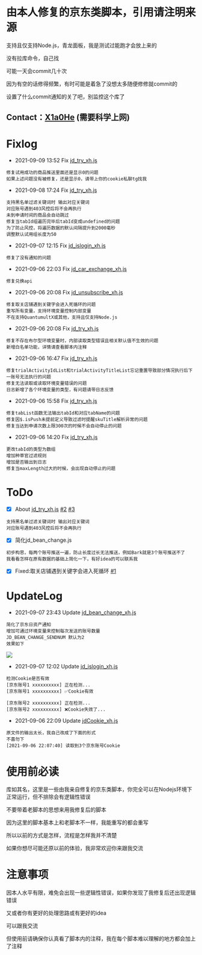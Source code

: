 # 由本人修复的京东类脚本，引用请注明来源
支持且仅支持Node.js，青龙面板，我是测试过能跑才会放上来的

没有拉库命令，自己找

可能一天会commit几十次

因为有空的话修得频繁，有时可能是着急了没想太多随便修修就commit的

设置了什么commit通知的关了吧，别监控这个库了

## Contact：[X1a0He](https://t.me/X1a0He) (需要科学上网)
# Fixlog
- 2021-09-09 13:52 Fix [jd_try_xh.js](https://github.com/X1a0He/jd_scripts_fixed/blob/main/jd_try_xh.js)
```
修复试用成功的商品推送里面还是显示0的问题
如果上述问题没有被修复，还是显示0，请带上你的cookie私聊tg找我
```
- 2021-09-08 17:24 Fix [jd_try_xh.js](https://github.com/X1a0He/jd_scripts_fixed/blob/main/jd_try_xh.js)
```
支持黑名单过滤关键词时 输出对应关键词
对应账号遇到403风控后将不会再执行
未到申请时间的商品会自动跳过
修复当tabId组遍历完毕后tabId变成undefined的问题
为了防止风控，将遍历数据的默认间隔提升到2000毫秒
调整默认试用组长度为50
```
- 2021-09-07 12:15 Fix [jd_islogin_xh.js](https://github.com/X1a0He/jd_scripts_fixed/blob/main/jd_islogin_xh.js)
```
修复了没有通知的问题
```
- 2021-09-06 22:03 Fix [jd_car_exchange_xh.js](https://github.com/X1a0He/jd_scripts_fixed/blob/main/jd_car_exchange_xh.js)
```
修复兑换api
```
- 2021-09-06 20:08 Fix [jd_unsubscribe_xh.js](https://github.com/X1a0He/jd_scripts_fixed/blob/main/jd_unsubscribe_xh.js)
```
修复取关店铺遇到关键字会进入死循环的问题
重写所有变量，支持环境变量控制内部变量
不在支持QuantumultX或其他，支持且仅支持Node.js
```
- 2021-09-06 20:08 Fix [jd_try_xh.js](https://github.com/X1a0He/jd_scripts_fixed/blob/main/jd_try_xh.js)
```
修复不存在布尔型环境变量时，内部读取类型错误且相关默认值不生效的问题
新增白名单功能，详情请查看脚本内注释
```
- 2021-09-06 16:47 Fix [jd_try_xh.js](https://github.com/X1a0He/jd_scripts_fixed/blob/main/jd_try_xh.js)
```
修复trialActivityIdList和trialActivityTitleList忘记重置导致部分情况执行后下一账号无法执行的问题
修复无法读取或读取环境变量错误的问题
日志新增了各个环境变量的类型，有问题请带日志反馈
```
- 2021-09-06 15:58 Fix [jd_try_xh.js](https://github.com/X1a0He/jd_scripts_fixed/blob/main/jd_try_xh.js)
```
修复tabList函数无法输出tabId和对应tabName的问题
修复因$.isPush未提前定义导致过滤时提醒skuTitle解析异常的问题
修复当达到申请次数上限300次的时候不会自动停止的问题
```
 - 2021-09-06 14:20 Fix [jd_try_xh.js](https://github.com/X1a0He/jd_scripts_fixed/blob/main/jd_try_xh.js)
 ```
 更改tabId的类型为数组
 增加种草官过滤规则
 增加是否输出到日志
 修复当maxLength过大的时候，会出现自动停止的问题
```
# ToDo
- [x] About [jd_try_xh.js](https://github.com/X1a0He/jd_scripts_fixed/blob/main/jd_try_xh.js) [#2](https://github.com/X1a0He/jd_scripts_fixed/issues/2) [#3](https://github.com/X1a0He/jd_scripts_fixed/issues/3)
```
支持黑名单过滤关键词时 输出对应关键词
对应账号遇到403风控后将不会再执行
```
- [x] 简化jd_bean_change.js
```
初步构思，每两个账号推送一遍，防止长度过长无法推送，例如Bark就是3个账号推送不了
我看看怎样在原有数据的基础上简化一下，有好idea的可以联系我
```
- [x] Fixed:取关店铺遇到关键字会进入死循环 [#1](https://github.com/X1a0He/jd_scripts_fixed/issues/1) 
# UpdateLog
 - 2021-09-07 23:43 Update [jd_bean_change_xh.js](https://github.com/X1a0He/jd_scripts_fixed/blob/main/jd_bean_change_xh.js)
 ```
 简化了京东日资产通知
 增加可通过环境变量来控制每次发送的账号数量
 JD_BEAN_CHANGE_SENDNUM 默认为2
 效果如下
 ```
![](https://camo.githubusercontent.com/9ea74bcdcd3560f70e77a50210d52ccfdea6f8ac4019ba419b863523a119549c/68747470733a2f2f7777772e7831613068652e636f6d2f77702d636f6e74656e742f75706c6f6164732f323032312f30392f576563686174494d4736382e6a706567)
 - 2021-09-07 12:02 Update [jd_islogin_xh.js](https://github.com/X1a0He/jd_scripts_fixed/blob/main/jd_islogin_xh.js)
 ```
检测Cookie是否有效
[京东账号1 xxxxxxxxxx] 正在检测...
[京东账号1 xxxxxxxxxx] ✅Cookie有效

[京东账号2 xxxxxxxxxx] 正在检测...
[京东账号2 xxxxxxxxxx] ❌Cookie失效了...
 ```
 - 2021-09-06 22:09 Update [jdCookie_xh.js](https://github.com/X1a0He/jd_scripts_fixed/blob/main/jdCookie_xh.js)
 ```
 原文件的输出太长，我自己改成了下面的形式
 不喜勿下
 [2021-09-06 22:07:40] 读取到3个京东账号Cookie
 ```
# 使用前必读
库如其名，这里是一些由我亲自修复的京东类脚本，你完全可以在Nodejs环境下正常运行，但不排除会有逻辑性错误

不要带着老脚本的思想来用我修复后的脚本

因为这里的脚本基本上和老脚本不一样，我能重写的都会重写

所以以前的方式是怎样，流程是怎样我并不清楚

如果你想尽可能还原以前的体验，我非常欢迎你来跟我交流

# 注意事项
因本人水平有限，难免会出现一些逻辑性错误，如果你发现了我修复后还出现逻辑错误

又或者你有更好的处理思路或有更好的idea

可以跟我交流

但使用前请确保你认真看了脚本内的注释，我在每个脚本难以理解的地方都会加上了注释
